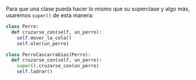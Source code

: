 Para que una clase pueda hacer lo mismo que su superclase y algo más, usaremos `super()` de esta manera:

```python
class Perro:
  def cruzarse_con(self, un_perro):
    self.mover_la_cola()
    self.oler(un_perro)

class PerroCascarrabias(Perro):
  def cruzarse_con(self, un_perro):
    super().cruzarse_con(un_perro)
    self.ladrar()
```